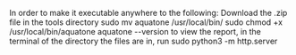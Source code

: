In order to make it executable anywhere to the following:
Download the .zip file in the tools directory
sudo mv aquatone /usr/local/bin/
sudo chmod +x /usr/local/bin/aquatone
aquatone --version
to view the report, in the terminal of the directory the files are in, run sudo python3 -m http.server 
